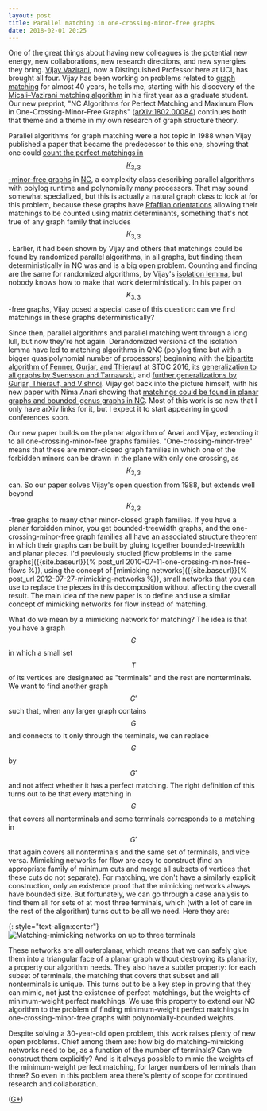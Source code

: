 ```yaml
---
layout: post
title: Parallel matching in one-crossing-minor-free graphs
date: 2018-02-01 20:25
---
```

One of the great things about having new colleagues is the potential new energy, new collaborations, new research directions, and new synergies they bring.
<a href="http://www.ics.uci.edu/~vazirani/">Vijay Vazirani</a>, now a Distinguished Professor here at UCI, has brought all four.
Vijay has been working on problems related to <a href="https://en.wikipedia.org/wiki/Matching_(graph_theory)">graph matching</a> for almost 40 years, he tells me, starting with his discovery of the [Micali–Vazirani matching algorithm](https://en.wikipedia.org/wiki/Hopcroft–Karp_algorithm#Non-bipartite_graphs) in his first year as a graduate student. Our new preprint, "NC Algorithms for Perfect Matching and Maximum Flow in One-Crossing-Minor-Free Graphs" ([arXiv:1802.00084](https://arxiv.org/abs/1802.00084)) continues both that theme and a theme in my own research of graph structure theory.

Parallel algorithms for graph matching were a hot topic in 1988 when Vijay published a paper that became the predecessor to this one, showing that one could [count the perfect matchings in $$K_{3,3}$$-minor-free graphs](https://ecommons.cornell.edu/handle/1813/6700) in [NC](https://en.wikipedia.org/wiki/NC_(complexity)), a complexity class describing parallel algorithms with polylog runtime and polynomially many processors. That may sound somewhat specialized, but this is actually a natural graph class to look at for this problem, because these graphs have [Pfaffian orientations](https://en.wikipedia.org/wiki/Pfaffian_orientation) allowing their matchings to be counted using matrix determinants, something that's not true of any graph family that includes $$K_{3,3}$$. Earlier, it had been shown by Vijay and others that matchings could be found by randomized parallel algorithms, in all graphs, but finding them deterministically in NC was and is a big open problem. Counting and finding are the same for randomized algorithms, by Vijay's [isolation lemma](https://en.wikipedia.org/wiki/Isolation_lemma), but nobody knows how to make that work deterministically. In his paper on $$K_{3,3}$$-free graphs, Vijay posed a special case of this question: can we find matchings in these graphs deterministically?

Since then, parallel algorithms and parallel matching went through a long lull, but now they're hot again. Derandomized versions of the isolation lemma have led to matching algorithms in QNC (polylog time but with a bigger quasipolynomial number of processors) beginning with the [bipartite algorithm of Fenner, Gurjar, and Thierauf](https://arxiv.org/abs/1601.06319) at STOC 2016, its [generalization to all graphs by Svensson and Tarnawski](https://arxiv.org/abs/1704.01929), and [further generalizations by Gurjar, Thierauf, and Vishnoi](https://arxiv.org/abs/1708.02222). Vijay got back into the picture himself, with his new paper with Nima Anari showing that [matchings could be found in planar graphs and bounded-genus graphs in NC](https://arxiv.org/abs/1709.07822). Most of this work is so new that I only have arXiv links for it, but I expect it to start appearing in good conferences soon.

Our new paper builds on the planar algorithm of Anari and Vijay, extending it to all one-crossing-minor-free graphs families. "One-crossing-minor-free" means that these are minor-closed graph families in which one of the forbidden minors can be drawn in the plane with only one crossing, as $$K_{3,3}$$ can.
So our paper solves Vijay's open question from 1988, but extends well beyond $$K_{3,3}$$-free graphs to many other minor-closed graph families.
If you have a planar forbidden minor, you get bounded-treewidth graphs, and the one-crossing-minor-free graph families all have an associated structure theorem in which their graphs can be built by gluing together bounded-treewidth and planar pieces.
I'd previously studied [flow problems in the same graphs]({{site.baseurl}}{% post_url 2010-07-11-one-crossing-minor-free-flows %}), using the concept of [mimicking networks]({{site.baseurl}}{% post_url 2012-07-27-mimicking-networks %}), small networks that you can use to replace the pieces in this decomposition without affecting the overall result. The main idea of the new paper is to define and use a similar concept of mimicking networks for flow instead of matching.

What do we mean by a mimicking network for matching? The idea is that you have a graph $$G$$ in which a small set $$T$$ of its vertices are designated as "terminals" and the rest are nonterminals. We want to find another graph $$G'$$
such that, when any larger graph contains $$G$$ and connects to it only through the terminals, we can replace $$G$$ by $$G'$$ and not affect whether it has a perfect matching. The right definition of this turns out to be that every matching in $$G$$ that covers all nonterminals and some terminals corresponds to a matching in $$G'$$ that again covers all nonterminals and the same set of terminals, and vice versa. Mimicking networks for flow are easy to construct (find an appropriate family of minimum cuts and merge all subsets of vertices that these cuts do not separate). For matching, we don't have a similarly explicit construction, only an existence proof that the mimicking networks always have bounded size. But fortunately, we can go through a case analysis to find them all for sets of at most three terminals, which (with a lot of care in the rest of the algorithm) turns out to be all we need. Here they are:

{: style="text-align:center"}
![Matching-mimicking networks on up to three terminals]({{site.baseurl}}/assets/2018/matching-mimic.svg)

These networks are all outerplanar, which means that we can safely glue them into a triangular face of a planar graph without destroying its planarity, a property our algorithm needs. They also have a subtler property: for each subset of terminals, the matching that covers that subset and all nonterminals is unique. This turns out to be a key step in proving that they can mimic, not just the existence of perfect matchings, but the weights of minimum-weight perfect matchings. We use this property to extend our NC algorithm to the problem of finding minimum-weight perfect matchings in one-crossing-minor-free graphs with polynomially-bounded weights.

Despite solving a 30-year-old open problem, this work raises plenty of new open problems. Chief among them are: how big do matching-mimicking networks need to be, as a function of the number of terminals? Can we construct them explicitly? And is it always possible to mimic the weights of the minimum-weight perfect matching, for larger numbers of terminals than three? So even in this problem area there's plenty of scope for continued research and collaboration.

([G+](https://web.archive.org/web/20190210073343/https://plus.google.com/100003628603413742554/posts/64LmQMyfvtD))